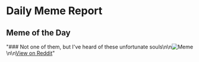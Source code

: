 # Daily Meme Report

## Meme of the Day
"### Not one of them, but I've heard of these unfortunate souls\n\n![Meme](https://i.redd.it/a500d0n984je1.png)\n\n[View on Reddit](https://redd.it/1ipbwdm)"
